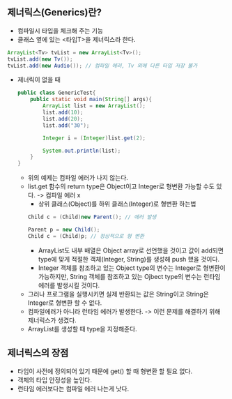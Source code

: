 ## 제너릭스(Generics)란?

- 컴파일시 타입을 체크해 주는 기능
- 클래스 옆에 있는 <타입T>을 제너릭스라 한다.

```java
ArrayList<Tv> tvList = new ArrayList<Tv>();
tvList.add(new Tv());
tvList.add(new Audio()); // 컴파일 에러, Tv 외에 다른 타입 저장 불가
```

- 제너릭이 없을 때

  ```java
  public class GenericTest{
      public static void main(String[] args){
          ArrayList list = new ArrayList();
          list.add(10);
          list.add(20);
          list.add("30");

          Integer i = (Integer)list.get(2);

          System.out.println(list);
      }
  }
  ```

  - 위의 예제는 컴파일 에러가 나지 않는다.
  - list.get 함수의 return type은 Object이고 Integer로 형변환 가능할 수도 있다. -> 컴파일 에러 x
    - 상위 클래스(Object)를 하위 클래스(Integer)로 형변환 하는법
    ```java
    Child c = (Child)new Parent(); // 에러 발생
    ```
    ```java
    Parent p = new Child();
    Child c = (Child)p; // 정상적으로 형 변환
    ```
    - ArrayList도 내부 배열은 Object array로 선언했을 것이고 값이 add되면 type에 맞게 적절한 객체(Integer, String)를 생성해 push 했을 것이다.
    - Integer 객체를 참조하고 있는 Object type의 변수는 Integer로 형변환이 가능하지만, String 객체를 참조하고 있는 Ojbect type의 변수는 런타임 에러를 발생시킬 것이다.
  - 그러나 프로그램을 실행시키면 실제 반환되는 값은 String이고 String은 Integer로 형변환 할 수 없다.
  - 컴파일에러가 아니라 런타임 에러가 발생한다. -> 이런 문제를 해결하기 위해 제너릭스가 생겼다.
  - ArrayList를 생성할 때 type을 지정해준다.

## 제너릭스의 장점

- 타입이 사전에 정의되어 있기 때문에 get() 할 때 형변환 할 필요 없다.
- 객체의 타입 안정성을 높인다.
- 런타임 에러보다는 컴파일 에러 나는게 낫다.
